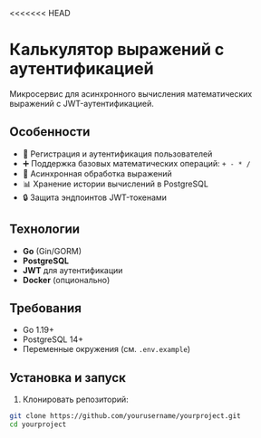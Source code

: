 <<<<<<< HEAD
# Калькулятор выражений с аутентификацией

Микросервис для асинхронного вычисления математических выражений с JWT-аутентификацией.

## Особенности

- 🔐 Регистрация и аутентификация пользователей
- ➕ Поддержка базовых математических операций: `+ - * /`
- 🚀 Асинхронная обработка выражений
- 📊 Хранение истории вычислений в PostgreSQL
- 🔒 Защита эндпоинтов JWT-токенами

## Технологии

- **Go** (Gin/GORM)
- **PostgreSQL**
- **JWT** для аутентификации
- **Docker** (опционально)

## Требования

- Go 1.19+
- PostgreSQL 14+
- Переменные окружения (см. `.env.example`)

## Установка и запуск

1. Клонировать репозиторий:
```bash
git clone https://github.com/yourusername/yourproject.git
cd yourproject


